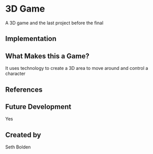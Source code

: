 # 3D Game
A 3D game and the last project before the final

## Implementation

## What Makes this a Game?
It uses technology to create a 3D area to move around and control a character
## References

## Future Development
Yes
## Created by
Seth Bolden
